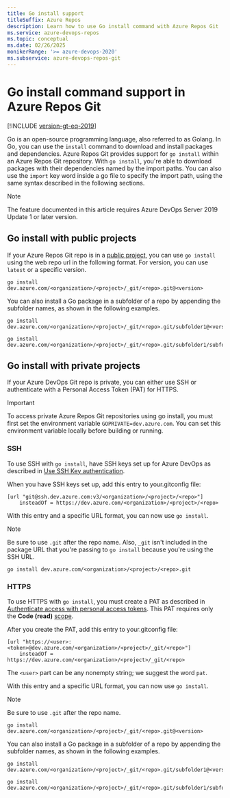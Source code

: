 ```yaml
---
title: Go install support
titleSuffix: Azure Repos
description: Learn how to use Go install command with Azure Repos Git
ms.service: azure-devops-repos
ms.topic: conceptual
ms.date: 02/26/2025
monikerRange: '>= azure-devops-2020'
ms.subservice: azure-devops-repos-git
---
```


# Go install command support in Azure Repos Git

[!INCLUDE [version-gt-eq-2019](../../includes/version-gt-eq-2019.md)]

Go is an open-source programming language, also referred to as Golang. 
In Go, you can use the `install` command to download and install packages and dependencies. 
Azure Repos Git provides support for `go install` within an Azure Repos Git repository. 
With `go install`, you're able to download packages with their dependencies named by the import paths. 
You can also use the `import` key word inside a go file to specify the import path, using the 
same syntax described in the following sections.

> [!NOTE]
> The feature documented in this article requires Azure DevOps Server 2019 Update 1 or later version. 

## Go install with public projects

If your Azure Repos Git repo is in a [public project](../../organizations/projects/about-projects.md), you can use `go install` using the web repo url in the following format. For version, you can use `latest` or a specific version.

```
go install dev.azure.com/<organization>/<project>/_git/<repo>.git@<version>
```

You can also install a Go package in a subfolder of a repo by appending 
the subfolder names, as shown in the following examples.

```
go install dev.azure.com/<organization>/<project>/_git/<repo>.git/subfolder1@<version>

go install dev.azure.com/<organization>/<project>/_git/<repo>.git/subfolder1/subfolder2@<version>
```

## Go install with private projects

If your Azure DevOps Git repo is private, you can either use SSH or authenticate with a Personal Access Token (PAT) for HTTPS.

> [!IMPORTANT]
> To access private Azure Repos Git repositories using go install, you must first set the environment variable `GOPRIVATE=dev.azure.com`. You can set this environment variable locally before building or running.

### SSH

To use SSH with `go install`, have SSH keys set up for Azure DevOps as described in [Use SSH Key authentication](use-ssh-keys-to-authenticate.md).

When you have SSH keys set up, add this entry to your.gitconfig file:

```
[url "git@ssh.dev.azure.com:v3/<organization>/<project>/<repo>"]
	insteadOf = https://dev.azure.com/<organization>/<project>/<repo>
```

With this entry and a specific URL format, you can now use `go install`.

> [!NOTE]
> Be sure to use `.git` after the repo name.
> Also, `_git` isn't included in the package URL that you're passing to `go install` because you're using the SSH URL.

```
go install dev.azure.com/<organization>/<project>/<repo>.git
```

### HTTPS

To use HTTPS with `go install`, you must create a PAT as described in [Authenticate access with personal access tokens](../../organizations/accounts/use-personal-access-tokens-to-authenticate.md). This PAT requires only the **Code (read)** [scope](../../integrate/get-started/authentication/oauth.md#scopes).

After you create the PAT, add this entry to your.gitconfig file:

```
[url "https://<user>:<token>@dev.azure.com/<organization>/<project>/_git/<repo>"]
	insteadOf = https://dev.azure.com/<organization>/<project>/_git/<repo>
```

The `<user>` part can be any nonempty string; we suggest the word `pat`.

With this entry and a specific URL format, you can now use `go install`.

> [!NOTE]
> Be sure to use `.git` after the repo name.

```
go install dev.azure.com/<organization>/<project>/_git/<repo>.git@<version>
```

You can also install a Go package in a subfolder of a repo by appending the subfolder 
names, as shown in the following examples.

```
go install dev.azure.com/<organization>/<project>/_git/<repo>.git/subfolder1@<version>

go install dev.azure.com/<organization>/<project>/_git/<repo>.git/subfolder1/subfolder2@<version>
```
